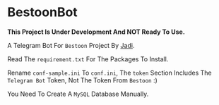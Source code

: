 # BestoonBot

__This Project Is Under Development And NOT Ready To Use.__

A Telegram Bot For `Bestoon` Project By [Jadi](http://jadi.net).

Read The `requirement.txt` For The Packages To Install.

Rename `conf-sample.ini` To `conf.ini`, The `token` Section Includes The `Telegram Bot` Token, Not The Token From `Bestoon` :)

You Need To Create A `MySQL` Database Manually.

